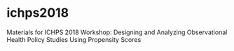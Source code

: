 # ichps2018
Materials for ICHPS 2018 Workshop: Designing and Analyzing Observational Health Policy Studies Using Propensity Scores
